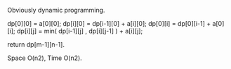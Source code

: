 
Obviously dynamic programming.   

dp[0][0] = a[0][0];
dp[i][0] = dp[i-1][0] + a[i][0];
dp[0][i] = dp[0][i-1] + a[0][i];
dp[i][j] = min( dp[i-1][j] , dp[i][j-1] ) + a[i][j];   

return dp[m-1][n-1].   

Space O(n2),  Time O(n2).   

